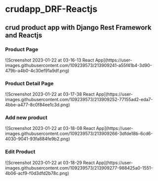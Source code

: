 # crudapp_DRF-Reactjs
<h2>crud product app with Django Rest Framework and Reactjs</h1>

<h3>Product Page</h3>
![Screenshot 2023-01-22 at 03-16-13 React App](https://user-images.githubusercontent.com/109239573/213909241-a55f41b4-3d90-479b-a4b0-4c30ef91a9df.png)


<h3>Product Detail Page</h3>
![Screenshot 2023-01-22 at 03-17-38 React App](https://user-images.githubusercontent.com/109239573/213909252-77155ad2-eda7-4bbe-a477-8c0f84ee1c3d.png)


<h3>Add new product</h3>
![Screenshot 2023-01-22 at 03-18-08 React App](https://user-images.githubusercontent.com/109239573/213909266-3dfde18b-6cd6-4030-9041-93fa884fe9b2.png)


<h3>Edit Product</h3>
![Screenshot 2023-01-22 at 03-18-29 React App](https://user-images.githubusercontent.com/109239573/213909277-988425a0-1551-4b06-acf9-f0d3dfd2b78c.png)


